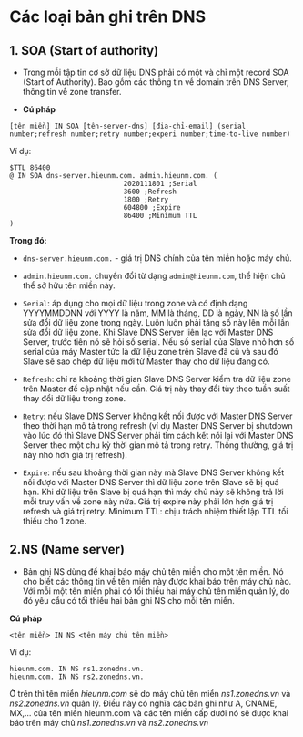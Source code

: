 # Các loại bản ghi trên DNS

## 1. SOA (Start of authority)

- Trong mỗi tập tin cơ sở dữ liệu DNS phải có một và chỉ một record SOA (Start of Authority). Bao gồm các thông tin về domain trên DNS Server, thông tin về zone transfer.

- **Cú pháp**
```
[tên miền] IN SOA [tên-server-dns] [địa-chỉ-email] (serial number;refresh number;retry number;experi number;time-to-live number)
```
Ví dụ:

```
$TTL 86400
@ IN SOA dns-server.hieunm.com. admin.hieunm.com. (
                            2020111801 ;Serial
                            3600 ;Refresh
                            1800 ;Retry
                            604800 ;Expire
                            86400 ;Minimum TTL
)
```
**Trong đó:**

- `dns-server.hieunm.com.` - giá trị DNS chính của tên miền hoặc máy chủ.

- `admin.hieunm.com.` chuyển đổi từ dạng `admin@hieunm.com`, thể hiện chủ thể sở hữu tên miền này.

- `Serial`: áp dụng cho mọi dữ liệu trong zone và có định dạng YYYYMMDDNN với YYYY là năm, MM là tháng, DD là ngày, NN là số lần sửa đổi dữ liệu zone trong ngày. Luôn luôn phải tăng số này lên mỗi lần sửa đổi dữ liệu zone. Khi Slave DNS Server liên lạc với Master DNS Server, trước tiên nó sẽ hỏi số serial. Nếu số serial của Slave nhỏ hơn số serial của máy Master tức là dữ liệu zone trên Slave đã cũ và sau đó Slave sẽ sao chép dữ liệu mới từ Master thay cho dữ liệu đang có.

- `Refresh`: chỉ ra khoảng thời gian Slave DNS Server kiểm tra dữ liệu zone trên Master để cập nhật nếu cần. Giá trị này thay đổi tùy theo tuần suất thay đổi dữ liệu trong zone.

- `Retry`: nếu Slave DNS Server không kết nối được với Master DNS Server theo thời hạn mô tả trong refresh (ví dụ Master DNS Server bị shutdown vào lúc đó thì Slave DNS Server phải tìm cách kết nối lại với Master DNS Server theo một chu kỳ thời gian mô tả trong retry. Thông thường, giá trị này nhỏ hơn giá trị refresh).

- `Expire`: nếu sau khoảng thời gian này mà Slave DNS Server không kết nối được với Master DNS Server thì dữ liệu zone trên Slave sẽ bị quá hạn. Khi dữ liệu trên Slave bị quá hạn thì máy chủ này sẽ không trả lời mỗi truy vấn về zone này nữa. Giá trị expire này phải lớn hơn giá trị refresh và giá trị retry. Minimum TTL: chịu trách nhiệm thiết lập TTL tối thiểu cho 1 zone.

## 2.NS (Name server)

- Bản ghi NS dùng để khai báo máy chủ tên miền cho một tên miền. Nó cho biết các thông tin về tên miền này được khai báo trên máy chủ nào. Với mỗi một tên miền phải có tổi thiểu hai máy chủ tên miền quản lý, do đó yêu cầu có tối thiểu hai bản ghi NS cho mỗi tên miền.

**Cú pháp**
```
<tên miền> IN NS <tên máy chủ tên miền>
```

Ví dụ:
```
hieunm.com. IN NS ns1.zonedns.vn.
hieunm.com. IN NS ns2.zonedns.vn.
```

Ở trên thì tên miền *hieunm.com* sẽ do máy chủ tên miền *ns1.zonedns.vn* và *ns2.zonedns.vn* quản lý. Điều này có nghĩa các bản ghi như A, CNAME, MX,... của tên miền hieunm.com và các tên miền cấp dưới nó sẽ được khai báo trên máy chủ *ns1.zonedns.vn* và *ns2.zonedns.vn*
